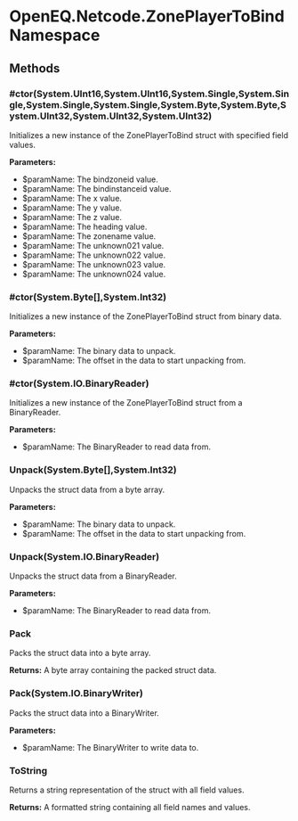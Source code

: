 ﻿# OpenEQ.Netcode.ZonePlayerToBind Namespace

## Methods

### #ctor(System.UInt16,System.UInt16,System.Single,System.Single,System.Single,System.Single,System.Byte,System.Byte,System.UInt32,System.UInt32,System.UInt32)

Initializes a new instance of the ZonePlayerToBind struct with specified field values.

**Parameters:**

- $paramName: The bindzoneid value.
- $paramName: The bindinstanceid value.
- $paramName: The x value.
- $paramName: The y value.
- $paramName: The z value.
- $paramName: The heading value.
- $paramName: The zonename value.
- $paramName: The unknown021 value.
- $paramName: The unknown022 value.
- $paramName: The unknown023 value.
- $paramName: The unknown024 value.

### #ctor(System.Byte[],System.Int32)

Initializes a new instance of the ZonePlayerToBind struct from binary data.

**Parameters:**

- $paramName: The binary data to unpack.
- $paramName: The offset in the data to start unpacking from.

### #ctor(System.IO.BinaryReader)

Initializes a new instance of the ZonePlayerToBind struct from a BinaryReader.

**Parameters:**

- $paramName: The BinaryReader to read data from.

### Unpack(System.Byte[],System.Int32)

Unpacks the struct data from a byte array.

**Parameters:**

- $paramName: The binary data to unpack.
- $paramName: The offset in the data to start unpacking from.

### Unpack(System.IO.BinaryReader)

Unpacks the struct data from a BinaryReader.

**Parameters:**

- $paramName: The BinaryReader to read data from.

### Pack

Packs the struct data into a byte array.

**Returns:** A byte array containing the packed struct data.

### Pack(System.IO.BinaryWriter)

Packs the struct data into a BinaryWriter.

**Parameters:**

- $paramName: The BinaryWriter to write data to.

### ToString

Returns a string representation of the struct with all field values.

**Returns:** A formatted string containing all field names and values.


